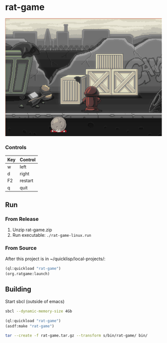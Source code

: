 
# rat-game

![gif](./rat-game.gif)

### Controls 
| Key | Control |
|-----|---------|
| w   | left    |
| d   | right   |
| F2  | restart |
| q   | quit    |

## Run

### From Release
1. Unzip rat-game.zip
2. Run executable: `./rat-game-linux.run`

### From Source

After this project is in ~/quicklisp/local-projects/:

```lisp
(ql:quickload "rat-game")
(org.ratgame:launch)
```

## Building

Start sbcl (outside of emacs)
```sh
sbcl --dynamic-memory-size 4Gb
```

```lisp
(ql:quickload "rat-game")
(asdf:make "rat-game")
```

```sh
tar --create -f rat-game.tar.gz --transform s/bin/rat-game/ bin/ 
```

